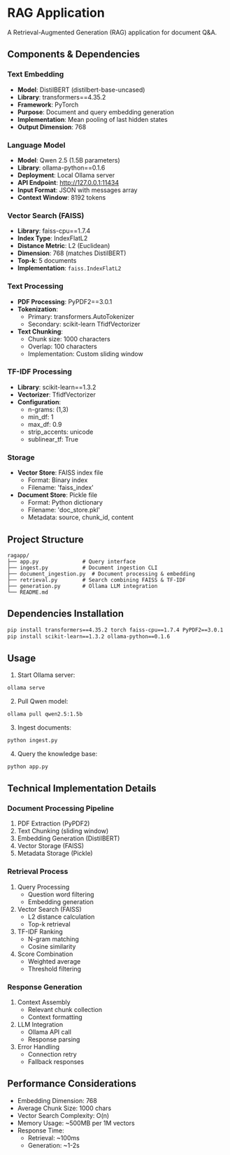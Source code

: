 # RAG Application

A Retrieval-Augmented Generation (RAG) application for document Q&A.

## Components & Dependencies

### Text Embedding
- **Model**: DistilBERT (distilbert-base-uncased)
- **Library**: transformers==4.35.2
- **Framework**: PyTorch
- **Purpose**: Document and query embedding generation
- **Implementation**: Mean pooling of last hidden states
- **Output Dimension**: 768

### Language Model
- **Model**: Qwen 2.5 (1.5B parameters)
- **Library**: ollama-python==0.1.6
- **Deployment**: Local Ollama server
- **API Endpoint**: http://127.0.0.1:11434
- **Input Format**: JSON with messages array
- **Context Window**: 8192 tokens

### Vector Search (FAISS)
- **Library**: faiss-cpu==1.7.4
- **Index Type**: IndexFlatL2
- **Distance Metric**: L2 (Euclidean)
- **Dimension**: 768 (matches DistilBERT)
- **Top-k**: 5 documents
- **Implementation**: `faiss.IndexFlatL2`

### Text Processing
- **PDF Processing**: PyPDF2==3.0.1
- **Tokenization**: 
  - Primary: transformers.AutoTokenizer
  - Secondary: scikit-learn TfidfVectorizer
- **Text Chunking**:
  - Chunk size: 1000 characters
  - Overlap: 100 characters
  - Implementation: Custom sliding window

### TF-IDF Processing
- **Library**: scikit-learn==1.3.2
- **Vectorizer**: TfidfVectorizer
- **Configuration**:
  - n-grams: (1,3)
  - min_df: 1
  - max_df: 0.9
  - strip_accents: unicode
  - sublinear_tf: True

### Storage
- **Vector Store**: FAISS index file
  - Format: Binary index
  - Filename: 'faiss_index'
- **Document Store**: Pickle file
  - Format: Python dictionary
  - Filename: 'doc_store.pkl'
  - Metadata: source, chunk_id, content

## Project Structure

```
ragapp/
├── app.py              # Query interface
├── ingest.py           # Document ingestion CLI
├── document_ingestion.py  # Document processing & embedding
├── retrieval.py        # Search combining FAISS & TF-IDF
├── generation.py       # Ollama LLM integration
└── README.md
```

## Dependencies Installation

```bash
pip install transformers==4.35.2 torch faiss-cpu==1.7.4 PyPDF2==3.0.1 
pip install scikit-learn==1.3.2 ollama-python==0.1.6
```

## Usage

1. Start Ollama server:
```bash
ollama serve
```

2. Pull Qwen model:
```bash
ollama pull qwen2.5:1.5b
```

3. Ingest documents:
```bash
python ingest.py
```

4. Query the knowledge base:
```bash
python app.py
```

## Technical Implementation Details

### Document Processing Pipeline
1. PDF Extraction (PyPDF2)
2. Text Chunking (sliding window)
3. Embedding Generation (DistilBERT)
4. Vector Storage (FAISS)
5. Metadata Storage (Pickle)

### Retrieval Process
1. Query Processing
   - Question word filtering
   - Embedding generation
2. Vector Search (FAISS)
   - L2 distance calculation
   - Top-k retrieval
3. TF-IDF Ranking
   - N-gram matching
   - Cosine similarity
4. Score Combination
   - Weighted average
   - Threshold filtering

### Response Generation
1. Context Assembly
   - Relevant chunk collection
   - Context formatting
2. LLM Integration
   - Ollama API call
   - Response parsing
3. Error Handling
   - Connection retry
   - Fallback responses

## Performance Considerations
- Embedding Dimension: 768
- Average Chunk Size: 1000 chars
- Vector Search Complexity: O(n)
- Memory Usage: ~500MB per 1M vectors
- Response Time: 
  - Retrieval: ~100ms
  - Generation: ~1-2s